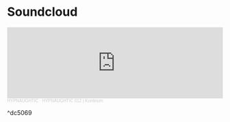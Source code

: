 # Soundcloud
<iframe width="100%" height="166" scrolling="no" frameborder="no" allow="autoplay" src="https://w.soundcloud.com/player/?url=https%3A//api.soundcloud.com/tracks/956729023&color=%23ff5500&auto_play=false&hide_related=false&show_comments=true&show_user=true&show_reposts=false&show_teaser=true"></iframe><div style="font-size: 10px; color: #cccccc;line-break: anywhere;word-break: normal;overflow: hidden;white-space: nowrap;text-overflow: ellipsis; font-family: Interstate,Lucida Grande,Lucida Sans Unicode,Lucida Sans,Garuda,Verdana,Tahoma,sans-serif;font-weight: 100;"><a href="https://soundcloud.com/hypnaughtic_bln" title="HYPNAUGHTIC" target="_blank" style="color: #cccccc; text-decoration: none;">HYPNAUGHTIC</a> · <a href="https://soundcloud.com/hypnaughtic_bln/hypnaughtic-012-kontinum" title="HYPNAUGHTIC 012 | Kontinum" target="_blank" style="color: #cccccc; text-decoration: none;">HYPNAUGHTIC 012 | Kontinum</a></div>

^dc5069
